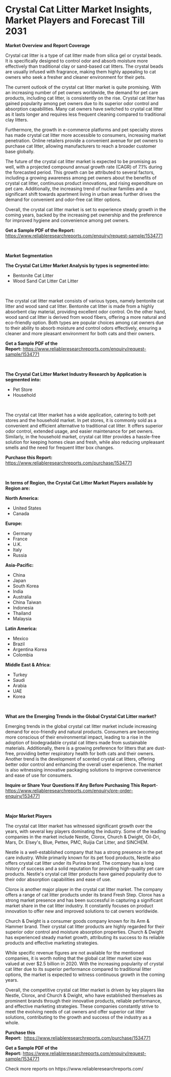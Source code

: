 <p><h1>Crystal Cat Litter Market Insights, Market Players and Forecast Till 2031</h1></p><p><strong>Market Overview and Report Coverage</strong></p>
<p><p>Crystal cat litter is a type of cat litter made from silica gel or crystal beads. It is specifically designed to control odor and absorb moisture more effectively than traditional clay or sand-based cat litters. The crystal beads are usually infused with fragrance, making them highly appealing to cat owners who seek a fresher and cleaner environment for their pets.</p><p>The current outlook of the crystal cat litter market is quite promising. With an increasing number of pet owners worldwide, the demand for pet care products, including cat litter, is consistently on the rise. Crystal cat litter has gained popularity among pet owners due to its superior odor control and absorption capabilities. Many cat owners have switched to crystal cat litter as it lasts longer and requires less frequent cleaning compared to traditional clay litters.</p><p>Furthermore, the growth in e-commerce platforms and pet specialty stores has made crystal cat litter more accessible to consumers, increasing market penetration. Online retailers provide a convenient avenue for pet owners to purchase cat litter, allowing manufacturers to reach a broader customer base globally.</p><p>The future of the crystal cat litter market is expected to be promising as well, with a projected compound annual growth rate (CAGR) of 7.1% during the forecasted period. This growth can be attributed to several factors, including a growing awareness among pet owners about the benefits of crystal cat litter, continuous product innovations, and rising expenditure on pet care. Additionally, the increasing trend of nuclear families and a significant shift towards apartment living in urban areas further drives the demand for convenient and odor-free cat litter options.</p><p>Overall, the crystal cat litter market is set to experience steady growth in the coming years, backed by the increasing pet ownership and the preference for improved hygiene and convenience among pet owners.</p></p>
<p><strong>Get a Sample PDF of the Report:</strong> <a href="https://www.reliableresearchreports.com/enquiry/request-sample/1534771">https://www.reliableresearchreports.com/enquiry/request-sample/1534771</a></p>
<p>&nbsp;</p>
<p><strong>Market Segmentation</strong></p>
<p><strong>The Crystal Cat Litter Market Analysis by types is segmented into:</strong></p>
<p><ul><li>Bentonite Cat Litter</li><li>Wood Sand Cat Litter Cat Litter</li></ul></p>
<p>&nbsp;</p>
<p><p>The crystal cat litter market consists of various types, namely bentonite cat litter and wood sand cat litter. Bentonite cat litter is made from a highly absorbent clay material, providing excellent odor control. On the other hand, wood sand cat litter is derived from wood fibers, offering a more natural and eco-friendly option. Both types are popular choices among cat owners due to their ability to absorb moisture and control odors effectively, ensuring a cleaner and more pleasant environment for both cats and their owners.</p></p>
<p><strong>Get a Sample PDF of the Report:</strong>&nbsp;<a href="https://www.reliableresearchreports.com/enquiry/request-sample/1534771">https://www.reliableresearchreports.com/enquiry/request-sample/1534771</a></p>
<p>&nbsp;</p>
<p><strong>The Crystal Cat Litter Market Industry Research by Application is segmented into:</strong></p>
<p><ul><li>Pet Store</li><li>Household</li></ul></p>
<p>&nbsp;</p>
<p><p>The crystal cat litter market has a wide application, catering to both pet stores and the household market. In pet stores, it is commonly sold as a convenient and efficient alternative to traditional cat litter. It offers superior odor control, extended usage, and easier maintenance for pet owners. Similarly, in the household market, crystal cat litter provides a hassle-free solution for keeping homes clean and fresh, while also reducing unpleasant smells and the need for frequent litter box changes.</p></p>
<p><strong>Purchase this Report:</strong>&nbsp; <a href="https://www.reliableresearchreports.com/purchase/1534771">https://www.reliableresearchreports.com/purchase/1534771</a></p>
<p>&nbsp;</p>
<p><strong>In terms of Region, the Crystal Cat Litter Market Players available by Region are:</strong></p>
<p>
    <p> <strong> North America: </strong>
        <ul>
            <li>United States</li>
            <li>Canada</li>
        </ul>
        </p> 
    <p> <strong> Europe: </strong>
        <ul>
            <li>Germany</li>
            <li>France</li>
            <li>U.K.</li>
            <li>Italy</li>
            <li>Russia</li>
        </ul>
        </p> 
    <p> <strong> Asia-Pacific: </strong>
        <ul>
            <li>China</li>
            <li>Japan</li>
            <li>South Korea</li>
            <li>India</li>
            <li>Australia</li>
            <li>China Taiwan</li>
            <li>Indonesia</li>
            <li>Thailand</li>
            <li>Malaysia</li>
        </ul>
        </p> 
    <p> <strong> Latin America: </strong>
        <ul>
            <li>Mexico</li>
            <li>Brazil</li>
            <li>Argentina Korea</li>
            <li>Colombia</li>
        </ul>
        </p> 
    <p> <strong> Middle East & Africa: </strong>
        <ul>
            <li>Turkey</li>
            <li>Saudi</li>
            <li>Arabia</li>
            <li>UAE</li>
            <li>Korea</li>
        </ul>
    </p>
    </p>
<p>&nbsp;</p>
<p><strong>What are the Emerging Trends in the Global Crystal Cat Litter market?</strong></p>
<p><p>Emerging trends in the global crystal cat litter market include increasing demand for eco-friendly and natural products. Consumers are becoming more conscious of their environmental impact, leading to a rise in the adoption of biodegradable crystal cat litters made from sustainable materials. Additionally, there is a growing preference for litters that are dust-free, providing better respiratory health for both cats and their owners. Another trend is the development of scented crystal cat litters, offering better odor control and enhancing the overall user experience. The market is also witnessing innovative packaging solutions to improve convenience and ease of use for consumers.</p></p>
<p><strong>Inquire or Share Your Questions If Any Before Purchasing This Report</strong>- <a href="https://www.reliableresearchreports.com/enquiry/pre-order-enquiry/1534771">https://www.reliableresearchreports.com/enquiry/pre-order-enquiry/1534771</a></p>
<p>&nbsp;</p>
<p><strong>Major Market Players</strong></p>
<p><p>The crystal cat litter market has witnessed significant growth over the years, with several key players dominating the industry. Some of the leading companies in the market include Nestle, Clorox, Church & Dwight, Oil-Dri, Mars, Dr. Elsey's, Blue, Pettex, PMC, Ruijia Cat Litter, and SINCHEM.</p><p>Nestle is a well-established company that has a strong presence in the pet care industry. While primarily known for its pet food products, Nestle also offers crystal cat litter under its Purina brand. The company has a long history of success and a solid reputation for providing high-quality pet care products. Nestle's crystal cat litter products have gained popularity due to their odor absorption capabilities and ease of use.</p><p>Clorox is another major player in the crystal cat litter market. The company offers a range of cat litter products under its brand Fresh Step. Clorox has a strong market presence and has been successful in capturing a significant market share in the cat litter industry. It constantly focuses on product innovation to offer new and improved solutions to cat owners worldwide.</p><p>Church & Dwight is a consumer goods company known for its Arm & Hammer brand. Their crystal cat litter products are highly regarded for their superior odor control and moisture absorption properties. Church & Dwight has experienced steady market growth, attributing its success to its reliable products and effective marketing strategies.</p><p>While specific revenue figures are not available for the mentioned companies, it is worth noting that the global cat litter market size was valued at over $2.5 billion in 2020. With the increasing popularity of crystal cat litter due to its superior performance compared to traditional litter options, the market is expected to witness continuous growth in the coming years.</p><p>Overall, the competitive crystal cat litter market is driven by key players like Nestle, Clorox, and Church & Dwight, who have established themselves as prominent brands through their innovative products, reliable performance, and effective marketing strategies. These companies constantly strive to meet the evolving needs of cat owners and offer superior cat litter solutions, contributing to the growth and success of the industry as a whole.</p></p>
<p><strong>Purchase this Report:</strong>&nbsp;&nbsp;<a href="https://www.reliableresearchreports.com/purchase/1534771">https://www.reliableresearchreports.com/purchase/1534771</a></p>
<p></p>
<p><strong>Get a Sample PDF of the Report:</strong>&nbsp;<a href="https://www.reliableresearchreports.com/enquiry/request-sample/1534771">https://www.reliableresearchreports.com/enquiry/request-sample/1534771</a></p>
<p>Check more reports on https://www.reliableresearchreports.com/</p>